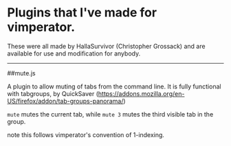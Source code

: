 # Plugins that I've made for vimperator.

These were all made by HallaSurvivor (Christopher Grossack)
and are available for use and modification for anybody.

---

##mute.js

A plugin to allow muting of tabs from the command line.
It is fully functional with tabgroups, by QuickSaver
(https://addons.mozilla.org/en-US/firefox/addon/tab-groups-panorama/)

`mute` mutes the current tab, while `mute 3` mutes the third visible tab in the group.

note this follows vimperator's convention of 1-indexing.
